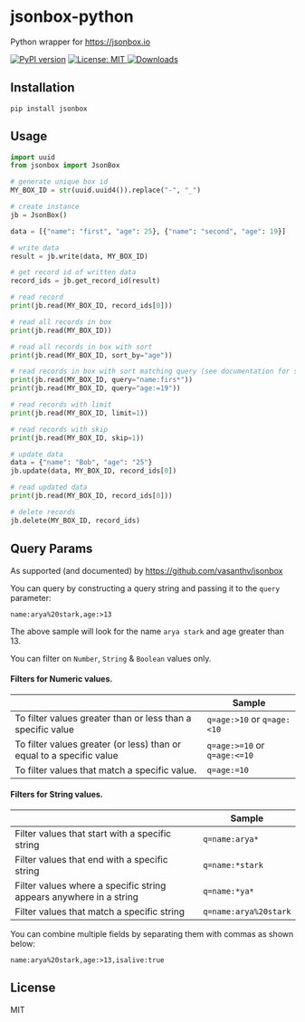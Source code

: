 # jsonbox-python
Python wrapper for https://jsonbox.io

[![PyPI version](https://badge.fury.io/py/jsonbox.svg)](https://badge.fury.io/py/jsonbox)
<a href="https://github.com/harlev/jsonbox-python/blob/master/LICENSE">
    <img alt="License: MIT" src="https://img.shields.io/badge/license-MIT-yellow.svg" target="_blank" />
</a>
[![Downloads](https://pepy.tech/badge/jsonbox)](https://pepy.tech/project/jsonbox)

## Installation
    pip install jsonbox
    
## Usage
```python
import uuid
from jsonbox import JsonBox

# generate unique box id
MY_BOX_ID = str(uuid.uuid4()).replace("-", "_")

# create instance
jb = JsonBox()

data = [{"name": "first", "age": 25}, {"name": "second", "age": 19}]

# write data
result = jb.write(data, MY_BOX_ID)

# get record id of written data
record_ids = jb.get_record_id(result)

# read record
print(jb.read(MY_BOX_ID, record_ids[0]))

# read all records in box
print(jb.read(MY_BOX_ID))

# read all records in box with sort
print(jb.read(MY_BOX_ID, sort_by="age"))

# read records in box with sort matching query (see documentation for syntax)
print(jb.read(MY_BOX_ID, query="name:firs*"))
print(jb.read(MY_BOX_ID, query="age:=19"))

# read records with limit
print(jb.read(MY_BOX_ID, limit=1))

# read records with skip
print(jb.read(MY_BOX_ID, skip=1))

# update data
data = {"name": "Bob", "age": "25"}
jb.update(data, MY_BOX_ID, record_ids[0])

# read updated data
print(jb.read(MY_BOX_ID, record_ids[0]))

# delete records
jb.delete(MY_BOX_ID, record_ids)
```

## Query Params
As supported (and documented) by https://github.com/vasanthv/jsonbox

You can query by constructing a query string and passing it to the `query` parameter:
```
name:arya%20stark,age:>13
```
The above sample will look for the name `arya stark` and age greater than 13. 

You can filter on `Number`, `String` & `Boolean` values only.

#### Filters for Numeric values.

|                                                                      | Sample                       |
|----------------------------------------------------------------------|------------------------------|
| To filter values greater than or less than a specific value          | `q=age:>10` or `q=age:<10`   |
| To filter values greater (or less) than or equal to a specific value | `q=age:>=10` or `q=age:<=10` |
| To filter values that match a specific value.                        | `q=age:=10`                  |

#### Filters for String values.

|                                                                    | Sample              |
|--------------------------------------------------------------------|---------------------|
| Filter values that start with a specific string                    | `q=name:arya*`      |
| Filter values that end with a specific string                      | `q=name:*stark`     |
| Filter values where a specific string appears anywhere in a string | `q=name:*ya*`       |
| Filter values that match a specific string                         | `q=name:arya%20stark` |

You can combine multiple fields by separating them with commas as shown below:
```
name:arya%20stark,age:>13,isalive:true
```


## License
MIT
